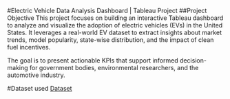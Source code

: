 #Electric Vehicle Data Analysis Dashboard | Tableau Project
##Project Objective
This project focuses on building an interactive Tableau dashboard to analyze and visualize the adoption of electric vehicles (EVs) in the United States. It leverages a real-world EV dataset to extract insights about market trends, model popularity, state-wise distribution, and the impact of clean fuel incentives.

The goal is to present actionable KPIs that support informed decision-making for government bodies, environmental researchers, and the automotive industry.

#Dataset used
<a href="https://github.com/Tjgaurav22/Data-analysis-dashboard-using-tebleau/blob/main/archive%20(8)%20%5BMConverter.eu%5D.xls">Dataset</a>


